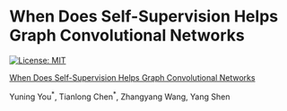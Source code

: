 # When Does Self-Supervision Helps Graph Convolutional Networks

[![License: MIT](https://img.shields.io/badge/License-MIT-green.svg)](https://opensource.org/licenses/MIT)

[When Does Self-Supervision Helps Graph Convolutional Networks]()

Yuning You<sup>\*</sup>, Tianlong Chen<sup>\*</sup>, Zhangyang Wang, Yang Shen

